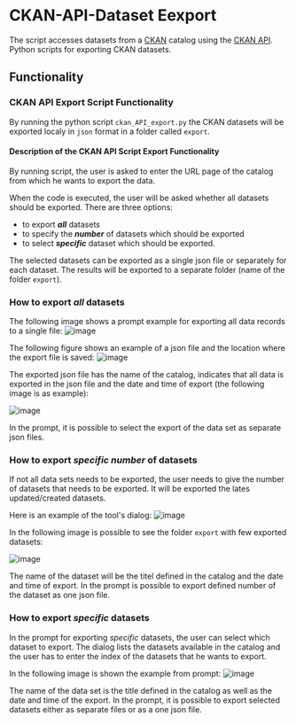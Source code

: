 # CKAN-API-Dataset Eexport
The script accesses datasets from a [CKAN](https://ckan.org/) catalog using the [CKAN API](https://docs.ckan.org/en/2.9/api/). 
Python scripts for exporting CKAN datasets.

## Functionality

### CKAN API Export Script Functionality
By running the python script `ckan_API_export.py` the CKAN datasets will be exported localy in `json` format in a folder called `export`. 

#### Description of the CKAN API Script Export Functionality

By running script, the user is asked to enter the URL page of the catalog from which he wants to export the data.

When the code is executed, the user will be asked whether all datasets should be exported.
There are three options: 
- to export ***all*** datasets
- to specify the ***number*** of datasets which should be exported
- to select ***specific*** dataset which should be exported.

The selected datasets can be exported as a single json file or separately for each dataset. The results will be exported to a separate folder (name of the folder `export`).

### How to export *all* datasets
The following image shows a prompt example for exporting all data records to a single file:
![image](https://github.com/MarijaKnezevic/CKAN-API-Dataset_import_export/assets/93824048/b5f2d845-9f05-4df0-9c98-92fe4edf1f16)

The following figure shows an example of a json file and the location where the export file is saved:
![image](https://github.com/MarijaKnezevic/CKAN-API-Dataset_import_export/assets/93824048/97e3044d-1071-4581-8162-ecaae29bb465)


The exported json file has the name of the catalog, indicates that all data is exported in the json file and the date and time of export (the following image is as example):

![image](https://github.com/MarijaKnezevic/CKAN-API-Dataset_import_export/assets/93824048/8a96c829-5ee6-4797-b100-1e9e45733b2a)

In the prompt, it is possible to select the export of the data set as separate json files.


### How to export *specific number* of datasets
If not all data sets needs to be exported, the user needs to give the number of datasets that needs to be exported. It will be exported the lates updated/created datasets.


Here is an example of the tool's dialog:
![image](https://github.com/MarijaKnezevic/CKAN-API-Dataset_import_export/assets/93824048/72222212-5a5d-4e5c-aef5-797b3dfa705f)


In the following image is possible to see the folder `export` with few exported datasets:

![image](https://github.com/MarijaKnezevic/CKAN-API-Dataset_import_export/assets/93824048/817d4609-a58f-452d-ae01-c601680b57a5)

The name of the dataset will be the titel defined in the catalog and the date and time of export.
In the prompt is possible to export defined number of the dataset as one json file.

### How to export *specific* datasets
In the prompt for exporting *specific* datasets, the user can select which dataset to export. The dialog lists the datasets available in the catalog and the user has to enter the index of the datasets that he wants to export.

In the following image is shown the example from prompt:
![image](https://github.com/MarijaKnezevic/CKAN-API-Dataset_import_export/assets/93824048/def470cb-76e8-4cb2-9908-38d5349fa5bc)

The name of the data set is the title defined in the catalog as well as the date and time of the export.
In the prompt, it is possible to export selected datasets either as separate files or as a one json file.